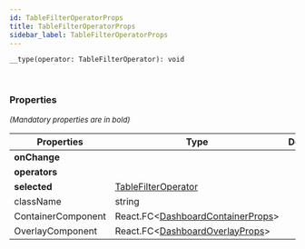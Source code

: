```yaml
---
id: TableFilterOperatorProps
title: TableFilterOperatorProps
sidebar_label: TableFilterOperatorProps
---
```


```tsx
__type(operator: TableFilterOperator): void
```
<br/>



### Properties

<font size="2"><i>(Mandatory properties are in bold)</i></font>

| Properties | Type | Description |
| --------- | ---- | ----------- |
| **onChange** |  |  |
| **operators** |  |  |
| **selected** | [TableFilterOperator](/api2/types/TableFilterOperator.md) |  |
| className | string |  |
| ContainerComponent | React.FC<[DashboardContainerProps](/api2/types/DashboardContainerProps.md)\> |  |
| OverlayComponent | React.FC<[DashboardOverlayProps](/api2/types/DashboardOverlayProps.md)\> |  |
